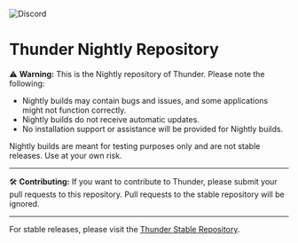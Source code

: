 ![Discord](https://img.shields.io/discord/1236316201341157437?style=for-the-badge&logo=discord)



# Thunder Nightly Repository

⚠️ **Warning:** This is the Nightly repository of Thunder. Please note the following:

- Nightly builds may contain bugs and issues, and some applications might not function correctly.
- Nightly builds do not receive automatic updates.
- No installation support or assistance will be provided for Nightly builds.

Nightly builds are meant for testing purposes only and are not stable releases. Use at your own risk.

---

🛠️ **Contributing:** If you want to contribute to Thunder, please submit your pull requests to this repository. Pull requests to the stable repository will be ignored.

---

For stable releases, please visit the [Thunder Stable Repository](https://github.com/ThunderPlatform/stable).
